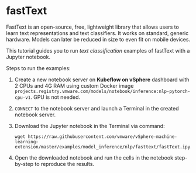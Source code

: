 # fastText

FastText is an open-source, free, lightweight library that allows users to learn text representations and text classifiers. It works on standard, generic hardware. Models can later be reduced in size to even fit on mobile devices.

This tutorial guides you to run *text classification* examples of fastText with a Jupyter notebook.

Steps to run the examples:

1. Create a new notebook server on **Kubeflow on vSphere** dashboard with 2 CPUs and 4G RAM using custom Docker image `projects.registry.vmware.com/models/notebook/inference:nlp-pytorch-cpu-v1`. GPU is not needed. 

2. `CONNECT` to the notebook server and launch a Terminal in the created notebook server.

3. Download the Jupyter notebook in the Terminal via command: 

   ```shell
   wget https://raw.githubusercontent.com/vmware/vSphere-machine-learning-extension/master/examples/model_inference/nlp/fasttext/fastText.ipynb
   ```

4. Open the downloaded notebook and run the cells in the notebook step-by-step to reproduce the results.

